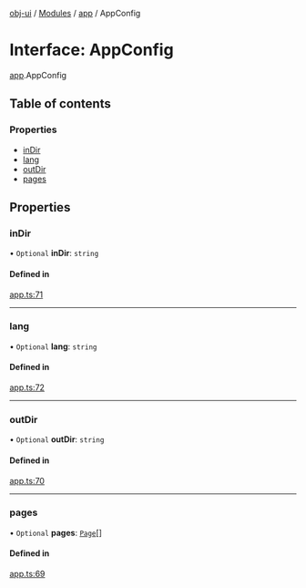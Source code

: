 [obj-ui](../README.md) / [Modules](../modules.md) / [app](../modules/app.md) / AppConfig

# Interface: AppConfig

[app](../modules/app.md).AppConfig

## Table of contents

### Properties

- [inDir](app.AppConfig.md#indir)
- [lang](app.AppConfig.md#lang)
- [outDir](app.AppConfig.md#outdir)
- [pages](app.AppConfig.md#pages)

## Properties

### inDir

• `Optional` **inDir**: `string`

#### Defined in

[app.ts:71](https://github.com/finleyowen/obj-ui/blob/3898f58/src/app.ts#L71)

___

### lang

• `Optional` **lang**: `string`

#### Defined in

[app.ts:72](https://github.com/finleyowen/obj-ui/blob/3898f58/src/app.ts#L72)

___

### outDir

• `Optional` **outDir**: `string`

#### Defined in

[app.ts:70](https://github.com/finleyowen/obj-ui/blob/3898f58/src/app.ts#L70)

___

### pages

• `Optional` **pages**: [`Page`](../classes/page.Page.md)[]

#### Defined in

[app.ts:69](https://github.com/finleyowen/obj-ui/blob/3898f58/src/app.ts#L69)
